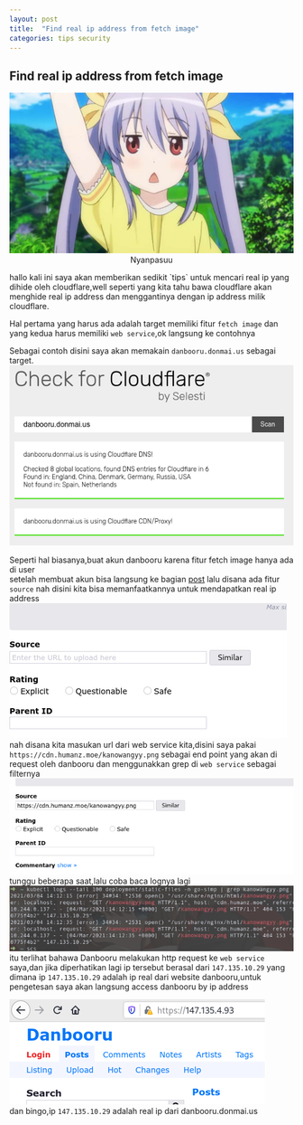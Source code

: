 ```yaml
---
layout: post
title:  "Find real ip address from fetch image"
categories: tips security
---
```

## Find real ip address from fetch image
<p align="center">
  <img alt="hello" src="https://raw.githubusercontent.com/JustHumanz/jekyll-klise/master/assets/img/Humanz/Nyanpasuu.jpg"/>
  Nyanpasuu
</p>
hallo kali ini saya akan memberikan sedikit `tips` untuk mencari real ip yang dihide oleh cloudflare,well seperti yang kita tahu bawa cloudflare akan menghide real ip address dan menggantinya dengan ip address milik cloudflare.  


Hal pertama yang harus ada adalah target memiliki fitur `fetch image` dan yang kedua harus memiliki `web service`,ok langsung ke contohnya   

Sebagai contoh disini saya akan memakain `danbooru.donmai.us` sebagai target.  
![danbooru.donmai.us using cloudflare](https://raw.githubusercontent.com/JustHumanz/jekyll-klise/master/assets/img/Humanz/danbooru-cloudflare.png)


Seperti hal biasanya,buat akun danbooru karena fitur fetch image hanya ada di user  
setelah membuat akun bisa langsung ke bagian [post](https://danbooru.donmai.us/uploads/new) lalu disana ada fitur `source` nah disini kita bisa memanfaatkannya untuk mendapatkan real ip address  
![danbooru.donmai.us source](https://raw.githubusercontent.com/JustHumanz/jekyll-klise/master/assets/img/Humanz/danbooru-source.png)  
nah disana kita masukan url dari web service kita,disini saya pakai `https://cdn.humanz.moe/kanowangyy.png` sebagai end point yang akan di request oleh danbooru dan menggunakkan grep di `web service` sebagai filternya  
![danbooru.donmai.us source](https://raw.githubusercontent.com/JustHumanz/jekyll-klise/master/assets/img/Humanz/danbooru-wangyy.png)  
tunggu beberapa saat,lalu coba baca lognya lagi  
![danbooru.donmai.us result](https://raw.githubusercontent.com/JustHumanz/jekyll-klise/master/assets/img/Humanz/danbooru-result.png)  
itu terlihat bahawa Danbooru melakukan http request ke `web service` saya,dan jika diperhatikan lagi ip tersebut berasal dari `147.135.10.29` yang dimana ip `147.135.10.29` adalah ip real dari website danbooru,untuk pengetesan saya akan langsung access danbooru by ip address  


![danbooru.donmai.us access by ip](https://raw.githubusercontent.com/JustHumanz/jekyll-klise/master/assets/img/Humanz/danbooru-byip.png)  
dan bingo,ip `147.135.10.29` adalah real ip dari danbooru.donmai.us



